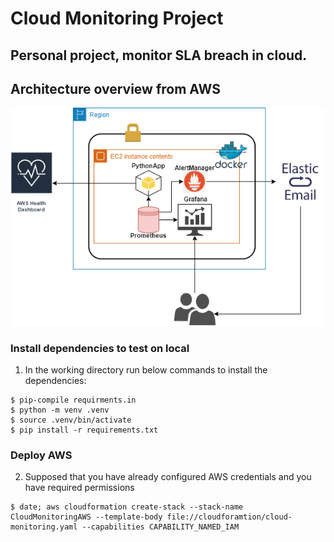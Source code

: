 # Cloud Monitoring Project

## Personal project, monitor SLA breach in cloud.

## Architecture overview from AWS
![](https://github.com/ilietrasca/cloud_monitoring/blob/master/docs/CloudMonitoring.png)

### Install dependencies to test on local
1. In the working directory run below commands to install the dependencies:
```
$ pip-compile requirments.in
$ python -m venv .venv
$ source .venv/bin/activate
$ pip install -r requirements.txt
```

### Deploy AWS 
2. Supposed that you have already configured AWS credentials and you have required permissions
```
$ date; aws cloudformation create-stack --stack-name CloudMonitoringAWS --template-body file://cloudforamtion/cloud-monitoring.yaml --capabilities CAPABILITY_NAMED_IAM 
```
